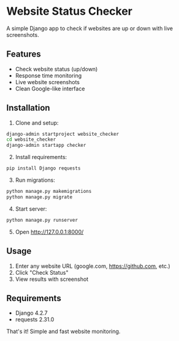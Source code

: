 # Website Status Checker

A simple Django app to check if websites are up or down with live screenshots.

## Features
- Check website status (up/down)
- Response time monitoring
- Live website screenshots
- Clean Google-like interface

## Installation

1. Clone and setup:
```bash
django-admin startproject website_checker
cd website_checker
django-admin startapp checker
```

2. Install requirements:
```bash
pip install Django requests
```

3. Run migrations:
```bash
python manage.py makemigrations
python manage.py migrate
```

4. Start server:
```bash
python manage.py runserver
```

5. Open http://127.0.0.1:8000/

## Usage
1. Enter any website URL (google.com, https://github.com, etc.)
2. Click "Check Status"
3. View results with screenshot

## Requirements
- Django 4.2.7
- requests 2.31.0

That's it! Simple and fast website monitoring.